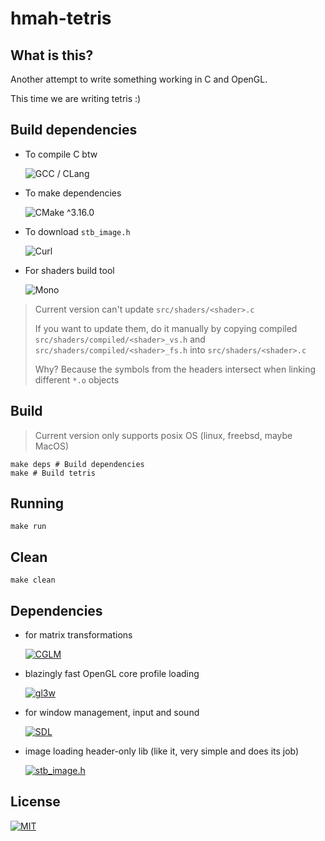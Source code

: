 # hmah-tetris

## What is this?

Another attempt to write something working in C and OpenGL.

This time we are writing tetris :)

## Build dependencies

* To compile C btw
  
  ![GCC / CLang](https://img.shields.io/badge/GCC_%2F_CLang-blue?logo=gnu&style=for-the-badge)

* To make dependencies
  
  ![CMake ^3.16.0](https://img.shields.io/badge/CMake-%5E3.16.0-green?logo=cmake&style=for-the-badge)

* To download `stb_image.h`
  
  ![Curl](https://img.shields.io/badge/Curl-blue?logo=gnu&style=for-the-badge)

* For shaders build tool
  
  ![Mono](https://img.shields.io/badge/Mono-blue?logo=dotnet&style=for-the-badge)
> Current version can't update `src/shaders/<shader>.c`
>
> If you want to update them, do it manually by copying compiled `src/shaders/compiled/<shader>_vs.h` and `src/shaders/compiled/<shader>_fs.h` into `src/shaders/<shader>.c`
>
> Why? Because the symbols from the headers intersect when linking different `*.o` objects

## Build

> Current version only supports posix OS (linux, freebsd, maybe MacOS)

```shell
make deps # Build dependencies
make # Build tetris
```

## Running

```shell
make run
```

## Clean

```shell
make clean
```

## Dependencies

* for matrix transformations

  [![CGLM](https://img.shields.io/badge/CGLM-v0.9.4-green?logo=github&style=for-the-badge)](https://github.com/recp/cglm)

* blazingly fast OpenGL core profile loading

  [![gl3w](https://img.shields.io/badge/gl3w-master-green?logo=github&style=for-the-badge)](https://github.com/skaslev/gl3w)

* for window management, input and sound

  [![SDL](https://img.shields.io/badge/SDL-master-green?logo=github&style=for-the-badge)](https://github.com/libsdl-org/SDL)

* image loading header-only lib (like it, very simple and does its job)

  [![stb_image.h](https://img.shields.io/badge/stb__image.h-master-green?logo=github&style=for-the-badge)](https://github.com/nothings/stb/blob/master/stb_image.h)

## License

[![MIT](https://img.shields.io/badge/MIT-blue?logo=github&style=for-the-badge)](https://opensource.org/license/mit)